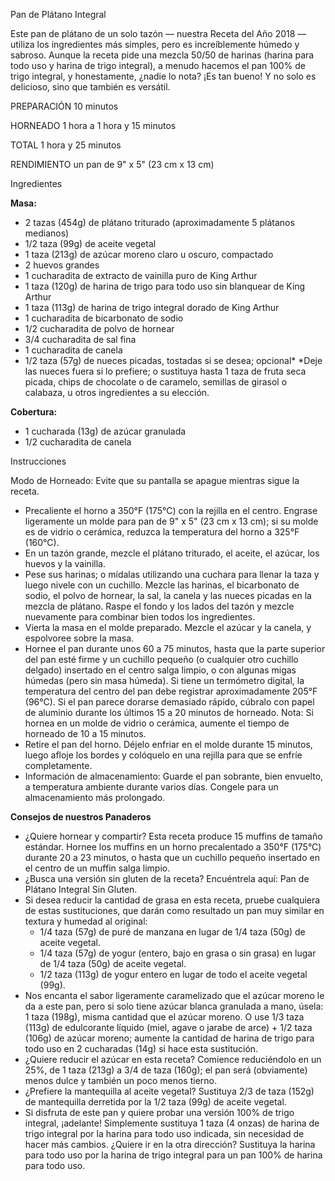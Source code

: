 Pan de Plátano Integral

Este pan de plátano de un solo tazón — nuestra Receta del Año 2018 — utiliza los ingredientes más simples, pero es increíblemente húmedo y sabroso. Aunque la receta pide una mezcla 50/50 de harinas (harina para todo uso y harina de trigo integral), a menudo hacemos el pan 100% de trigo integral, y honestamente, ¿nadie lo nota? ¡Es tan bueno! Y no solo es delicioso, sino que también es versátil.

PREPARACIÓN
10 minutos

HORNEADO
1 hora a 1 hora y 15 minutos

TOTAL
1 hora y 25 minutos

RENDIMIENTO
un pan de 9" x 5" (23 cm x 13 cm)

Ingredientes

**Masa:**
- 2 tazas (454g) de plátano triturado (aproximadamente 5 plátanos medianos)
- 1/2 taza (99g) de aceite vegetal
- 1 taza (213g) de azúcar moreno claro u oscuro, compactado
- 2 huevos grandes
- 1 cucharadita de extracto de vainilla puro de King Arthur
- 1 taza (120g) de harina de trigo para todo uso sin blanquear de King Arthur
- 1 taza (113g) de harina de trigo integral dorado de King Arthur
- 1 cucharadita de bicarbonato de sodio
- 1/2 cucharadita de polvo de hornear
- 3/4 cucharadita de sal fina
- 1 cucharadita de canela
- 1/2 taza (57g) de nueces picadas, tostadas si se desea; opcional*
  *Deje las nueces fuera si lo prefiere; o sustituya hasta 1 taza de fruta seca picada, chips de chocolate o de caramelo, semillas de girasol o calabaza, u otros ingredientes a su elección.

**Cobertura:**
- 1 cucharada (13g) de azúcar granulada
- 1/2 cucharadita de canela

Instrucciones

Modo de Horneado:
Evite que su pantalla se apague mientras sigue la receta.
- Precaliente el horno a 350°F (175°C) con la rejilla en el centro. Engrase ligeramente un molde para pan de 9" x 5" (23 cm x 13 cm); si su molde es de vidrio o cerámica, reduzca la temperatura del horno a 325°F (160°C).
- En un tazón grande, mezcle el plátano triturado, el aceite, el azúcar, los huevos y la vainilla.
- Pese sus harinas; o mídalas utilizando una cuchara para llenar la taza y luego nivele con un cuchillo. Mezcle las harinas, el bicarbonato de sodio, el polvo de hornear, la sal, la canela y las nueces picadas en la mezcla de plátano. Raspe el fondo y los lados del tazón y mezcle nuevamente para combinar bien todos los ingredientes.
- Vierta la masa en el molde preparado. Mezcle el azúcar y la canela, y espolvoree sobre la masa.
- Hornee el pan durante unos 60 a 75 minutos, hasta que la parte superior del pan esté firme y un cuchillo pequeño (o cualquier otro cuchillo delgado) insertado en el centro salga limpio, o con algunas migas húmedas (pero sin masa húmeda). Si tiene un termómetro digital, la temperatura del centro del pan debe registrar aproximadamente 205°F (96°C). Si el pan parece dorarse demasiado rápido, cúbralo con papel de aluminio durante los últimos 15 a 20 minutos de horneado. Nota: Si hornea en un molde de vidrio o cerámica, aumente el tiempo de horneado de 10 a 15 minutos.
- Retire el pan del horno. Déjelo enfriar en el molde durante 15 minutos, luego afloje los bordes y colóquelo en una rejilla para que se enfríe completamente.
- Información de almacenamiento: Guarde el pan sobrante, bien envuelto, a temperatura ambiente durante varios días. Congele para un almacenamiento más prolongado.

**Consejos de nuestros Panaderos**
- ¿Quiere hornear y compartir? Esta receta produce 15 muffins de tamaño estándar. Hornee los muffins en un horno precalentado a 350°F (175°C) durante 20 a 23 minutos, o hasta que un cuchillo pequeño insertado en el centro de un muffin salga limpio.
- ¿Busca una versión sin gluten de la receta? Encuéntrela aquí: Pan de Plátano Integral Sin Gluten.
- Si desea reducir la cantidad de grasa en esta receta, pruebe cualquiera de estas sustituciones, que darán como resultado un pan muy similar en textura y humedad al original:
  - 1/4 taza (57g) de puré de manzana en lugar de 1/4 taza (50g) de aceite vegetal.
  - 1/4 taza (57g) de yogur (entero, bajo en grasa o sin grasa) en lugar de 1/4 taza (50g) de aceite vegetal.
  - 1/2 taza (113g) de yogur entero en lugar de todo el aceite vegetal (99g).
- Nos encanta el sabor ligeramente caramelizado que el azúcar moreno le da a este pan, pero si solo tiene azúcar blanca granulada a mano, úsela: 1 taza (198g), misma cantidad que el azúcar moreno. O use 1/3 taza (113g) de edulcorante líquido (miel, agave o jarabe de arce) + 1/2 taza (106g) de azúcar moreno; aumente la cantidad de harina de trigo para todo uso en 2 cucharadas (14g) si hace esta sustitución.
- ¿Quiere reducir el azúcar en esta receta? Comience reduciéndolo en un 25%, de 1 taza (213g) a 3/4 de taza (160g); el pan será (obviamente) menos dulce y también un poco menos tierno.
- ¿Prefiere la mantequilla al aceite vegetal? Sustituya 2/3 de taza (152g) de mantequilla derretida por la 1/2 taza (99g) de aceite vegetal.
- Si disfruta de este pan y quiere probar una versión 100% de trigo integral, ¡adelante! Simplemente sustituya 1 taza (4 onzas) de harina de trigo integral por la harina para todo uso indicada, sin necesidad de hacer más cambios. ¿Quiere ir en la otra dirección? Sustituya la harina para todo uso por la harina de trigo integral para un pan 100% de harina para todo uso.